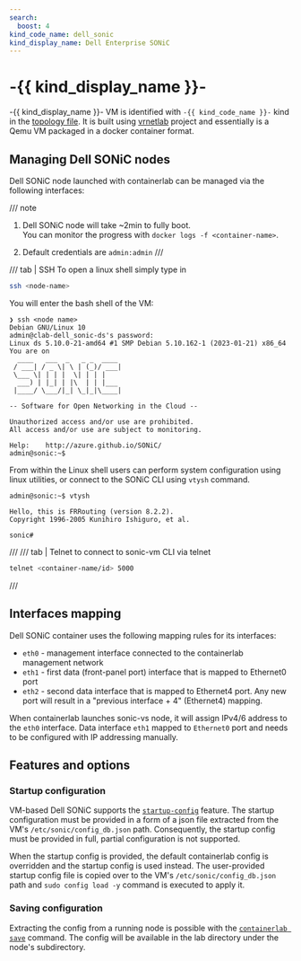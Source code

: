 ```yaml
---
search:
  boost: 4
kind_code_name: dell_sonic
kind_display_name: Dell Enterprise SONiC
---
```

# -{{ kind_display_name }}-
-{{ kind_display_name }}- VM is identified with `-{{ kind_code_name }}-` kind in the [topology file](../topo-def-file.md).
It is built using [vrnetlab](../vrnetlab.md) project and essentially is a Qemu VM packaged in a docker container format.


## Managing Dell SONiC nodes

Dell SONiC node launched with containerlab can be managed via the following interfaces:

/// note

1. Dell SONiC node will take ~2min to fully boot.  
You can monitor the progress with `docker logs -f <container-name>`.

2. Default credentials are `admin:admin`
///

/// tab | SSH
To open a linux shell simply type in

```bash
ssh <node-name>
```

You will enter the bash shell of the VM:

```
❯ ssh <node name>
Debian GNU/Linux 10
admin@clab-dell_sonic-ds's password: 
Linux ds 5.10.0-21-amd64 #1 SMP Debian 5.10.162-1 (2023-01-21) x86_64
You are on
  ____   ___  _   _ _  ____
 / ___| / _ \| \ | (_)/ ___|
 \___ \| | | |  \| | | |
  ___) | |_| | |\  | | |___
 |____/ \___/|_| \_|_|\____|

-- Software for Open Networking in the Cloud --

Unauthorized access and/or use are prohibited.
All access and/or use are subject to monitoring.

Help:    http://azure.github.io/SONiC/
admin@sonic:~$
```

From within the Linux shell users can perform system configuration using linux utilities, or connect to the SONiC CLI using `vtysh` command.

```
admin@sonic:~$ vtysh

Hello, this is FRRouting (version 8.2.2).
Copyright 1996-2005 Kunihiro Ishiguro, et al.

sonic#
```

///
/// tab | Telnet
to connect to sonic-vm CLI via telnet

```bash
telnet <container-name/id> 5000
```

///

## Interfaces mapping

Dell SONiC container uses the following mapping rules for its interfaces:

* `eth0` - management interface connected to the containerlab management network
* `eth1` - first data (front-panel port) interface that is mapped to Ethernet0 port
* `eth2` - second data interface that is mapped to Ethernet4 port. Any new port will result in a "previous interface + 4" (Ethernet4) mapping.

When containerlab launches sonic-vs node, it will assign IPv4/6 address to the `eth0` interface. Data interface `eth1` mapped to `Ethernet0` port and needs to be configured with IP addressing manually.

## Features and options

### Startup configuration

VM-based Dell SONiC supports the [`startup-config`](../nodes.md#startup-config) feature. The startup configuration must be provided in a form of a json file extracted from the VM's `/etc/sonic/config_db.json` path. Consequently, the startup config must be provided in full, partial configuration is not supported.

When the startup config is provided, the default containerlab config is overridden and the startup config is used instead. The user-provided startup config file is copied over to the VM's `/etc/sonic/config_db.json` path and `sudo config load -y` command is executed to apply it.

### Saving configuration

Extracting the config from a running node is possible with the [`containerlab save`](../../cmd/save.md) command. The config will be available in the lab directory under the node's subdirectory.
